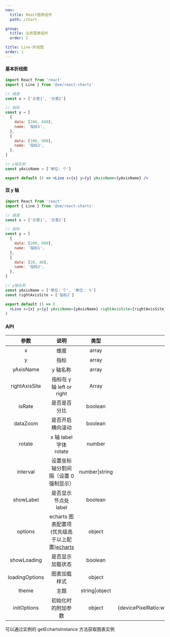 ```yaml
---
nav:
  title: React图表组件
  path: /chart

group:
  title: 业务图表组件
  order: 2

title: Line-折线图
order: 1
---
```


#### 基本折线图

```jsx
import React from 'react'
import { Line } from '@xm/react-charts'

// 维度
const x = ['示意1', '示意2']

// 指标
const y = [
  {
    data: [200, 600],
    name: '指标1',
  },
  {
    data: [100, 900],
    name: '指标2',
  },
]

// y轴名称
const yAxisName = ['单位: 个']

export default () => <Line x={x} y={y} yAxisName={yAxisName} />
```

#### 双 y 轴

```jsx
import React from 'react'
import { Line } from '@xm/react-charts'

// 维度
const x = ['示意1', '示意2']

// 指标
const y = [
  {
    data: [200, 600],
    name: '指标1',
  },
  {
    data: [20, 40],
    name: '指标2',
  },
]

// y轴名称
const yAxisName = ['单位: 个', '单位： %']
const rightAxisSite = ['指标2']

export default () => (
  <Line x={x} y={y} yAxisName={yAxisName} rightAxisSite={rightAxisSite} />
)
```

### API

|      参数      |                                               说明                                                |      类型      |                            默认值                            |
| :------------: | :-----------------------------------------------------------------------------------------------: | :------------: | :----------------------------------------------------------: |
|       x        |                                               维度                                                |     array      |                              -                               |
|       y        |                                               指标                                                |     array      |                                                              |
|   yAxisName    |                                             y 轴名称                                              |     array      |                              -                               |
| rightAxisSite  |                                     指标在 y 轴 left or right                                     |     Array      |                          默认 left                           |
|     isRate     |                                           是否是百分比                                            |    boolean     |                            false                             |
|    dataZoom    |                                         是否开启横向滚动                                          |    boolean     |                            false                             |
|     rotate     |                                      x 轴 label 字体 rotate                                       |     number     |                              0                               |
|    interval    |                               设置坐标轴分割间隔（设置 0 强制显示）                               | number\|string |                            'auto'                            |
|   showLabel    |                                       是否显示节点处 label                                        |    boolean     |                            false                             |
|    options     | echarts 图表配置项 (优先级高于以上配置)[echarts](https://echarts.apache.org/zh/option.html#title) |     object     |                              -                               |
|  showLoading   |                                         是否显示加载状态                                          |    boolean     |                            false                             |
| loadingOptions |                                           图表加载样式                                            |     object     |                              -                               |
|     theme      |                                               主题                                                | string\|object |                              xm                              |
|  initOptions   |                                        初始化时的附加参数                                         |     object     | {devicePixelRatio:window.devicePixelRatio,renderer:'canvas'} |

可以通过实例的 getEchartsInstance 方法获取图表实例
